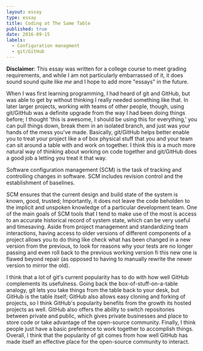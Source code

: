 ```yaml
---
layout: essay
type: essay
title: Coding at The Same Table
published: true
date: 2016-09-15
labels:
  - Configuration managment
  - git/GitHub
---
```

__Disclaimer__: This essay was written for a college course to meet grading requirements, and while I am not particularly embarrassed of it, it does sound sound quite like _me_ and I hope to add more "essays" in the future.

When I was first learning programming, I had heard of git and GitHub, but was able to get by without thinking I really needed something like that. In later larger projects, working with teams of other people, though, using git/GitHub was a definite upgrade from the way I had been doing things before; I thought 'this is awesome, I should be using this for everything,' you can pull things down, break them in an isolated branch, and just was your hands of the mess you've made. Basically, git/GitHub helps better enable you to treat your project like a of box physical stuff that you and your team can sit around a table with and work on together. I think this is a much more natural way of thinking about working on code together and git/GitHub does a good job a letting you treat it that way.

Software configuration management (SCM) is the task of tracking and controlling changes in software. SCM includes revision control and the establishment of baselines.

SCM ensures that the current design and build state of the system is known, good, trusted; Importantly, it does not leave the code beholden to the implicit and unspoken knowledge of a particular development team. One of the main goals of SCM tools that I tend to make use of the most is  access to an accurate historical record of system state, which can be very useful and timesaving. Aside from project management and standardizing team interactions, having access to older versions of different components of a project allows you to do thing like check what has been changed in a new version from the previous, to look for reasons why your tests are no longer passing and even roll back to the previous working version fi this new one is flawed beyond repair (as opposed to having to manually rewrite the newer version to mirror the old).

I think that a lot of git's current popularity has to do with how well GitHub complements its usefulness. Going back the box-of-stuff-on-a-table analogy, git lets you take things from the table back to your desk, but GitHub is the table itself; GitHub also allows easy cloning and forking of projects, so I think GitHub's popularity benefits from the growth its hosted projects as well. GitHub also offers the ability to switch repositories between private and public, which gives private businesses and place to store code or take advantage of the open-source community. Finally, I think people just have a basic preference to work together to accomplish things. Overall, I think that the popularity of git comes from how well GitHub has made itself an effective place for the open-source community to interact.

   




